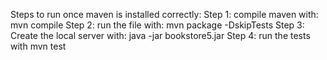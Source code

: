Steps to run once maven is installed correctly:
Step 1: compile maven with: mvn compile
Step 2: run the file with: mvn package -DskipTests
Step 3: Create the local server with: java -jar bookstore5.jar
Step 4: run the tests with mvn test
